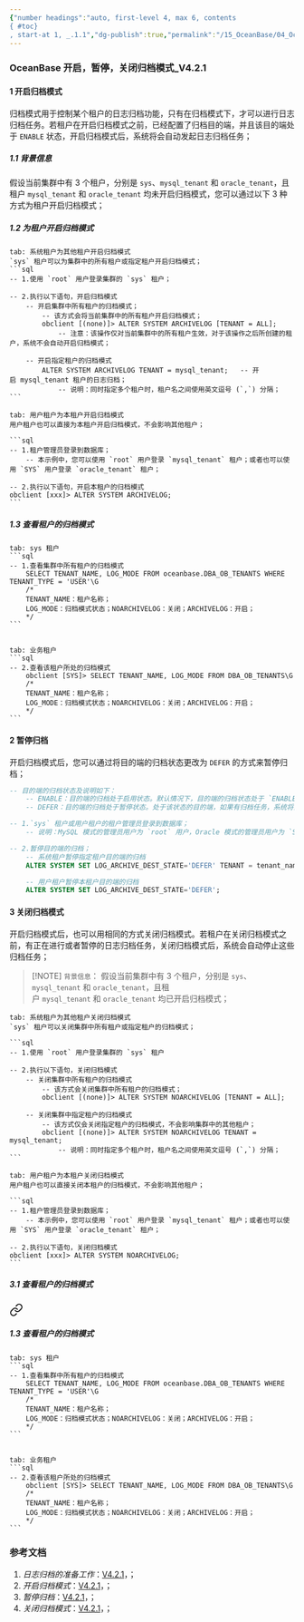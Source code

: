 ```yaml
---
{"number headings":"auto, first-level 4, max 6, contents
{ #toc}
, start-at 1, _.1.1","dg-publish":true,"permalink":"/15_OceanBase/04_OceanBase 安全，高可用，容灾/OceanBase 备份恢复_v4.x/OceanBase 开启，暂停，关闭归档模式_V4.2.1/","dgPassFrontmatter":true}
---
```



### OceanBase 开启，暂停，关闭归档模式_V4.2.1

#### 1 开启归档模式
归档模式用于控制某个租户的日志归档功能，只有在归档模式下，才可以进行日志归档任务。若租户在开启归档模式之前，已经配置了归档目的端，并且该目的端处于 `ENABLE` 状态，开启归档模式后，系统将会自动发起日志归档任务；
##### 1.1 背景信息
假设当前集群中有 3 个租户，分别是 `sys`、`mysql_tenant` 和 `oracle_tenant`，且租户 `mysql_tenant` 和 `oracle_tenant` 均未开启归档模式，您可以通过以下 3 种方式为租户开启归档模式；

##### 1.2 为租户开启归档模式

````tab
tab: 系统租户为其他租户开启归档模式
`sys` 租户可以为集群中的所有租户或指定租户开启归档模式；
```sql
-- 1.使用 `root` 用户登录集群的 `sys` 租户；

-- 2.执行以下语句，开启归档模式
	-- 开启集群中所有租户的归档模式；
		-- 该方式会将当前集群中的所有租户开启归档模式；
		obclient [(none)]> ALTER SYSTEM ARCHIVELOG [TENANT = ALL];
			-- 注意：该操作仅对当前集群中的所有租户生效，对于该操作之后所创建的租户，系统不会自动开启归档模式；

	-- 开启指定租户的归档模式
		ALTER SYSTEM ARCHIVELOG TENANT = mysql_tenant;   -- 开启 mysql_tenant 租户的日志归档；
			-- 说明：同时指定多个租户时，租户名之间使用英文逗号 (`,`) 分隔；
```

tab: 用户租户为本租户开启归档模式
用户租户也可以直接为本租户开启归档模式，不会影响其他租户；

```sql
-- 1.租户管理员登录到数据库；
	-- 本示例中，您可以使用 `root` 用户登录 `mysql_tenant` 租户；或者也可以使用 `SYS` 用户登录 `oracle_tenant` 租户；

-- 2.执行以下语句，开启本租户的归档模式
obclient [xxx]> ALTER SYSTEM ARCHIVELOG;
```
````


##### 1.3 查看租户的归档模式

````tab
tab: sys 租户
```sql
-- 1.查看集群中所有租户的归档模式
	SELECT TENANT_NAME, LOG_MODE FROM oceanbase.DBA_OB_TENANTS WHERE TENANT_TYPE = 'USER'\G
	/*
	TENANT_NAME：租户名称；
	LOG_MODE：归档模式状态；NOARCHIVELOG：关闭；ARCHIVELOG：开启；
	*/
```


tab: 业务租户
```sql
-- 2.查看该租户所处的归档模式
	obclient [SYS]> SELECT TENANT_NAME, LOG_MODE FROM DBA_OB_TENANTS\G
	/*
	TENANT_NAME：租户名称；
	LOG_MODE：归档模式状态；NOARCHIVELOG：关闭；ARCHIVELOG：开启；
	*/
```
````


#### 2 暂停归档
开启归档模式后，您可以通过将目的端的归档状态更改为 `DEFER` 的方式来暂停归档；
```sql
-- 目的端的归档状态及说明如下：
	-- ENABLE：目的端的归档处于启用状态。默认情况下，目的端的归档状态处于 `ENABLE` 状态；
	-- DEFER：目的端的归档处于暂停状态。处于该状态的目的端，如果有归档任务，系统将会暂停归档任务；

-- 1.`sys` 租户或用户租户的租户管理员登录到数据库；
	-- 说明：MySQL 模式的管理员用户为 `root` 用户，Oracle 模式的管理员用户为 `SYS` 用户；

-- 2.暂停目的端的归档；
	-- 系统租户暂停指定租户目的端的归档
	ALTER SYSTEM SET LOG_ARCHIVE_DEST_STATE='DEFER' TENANT = tenant_name;

	-- 用户租户暂停本租户目的端的归档
	ALTER SYSTEM SET LOG_ARCHIVE_DEST_STATE='DEFER';
```

#### 3 关闭归档模式
开启归档模式后，也可以用相同的方式关闭归档模式。若租户在关闭归档模式之前，有正在进行或者暂停的日志归档任务，关闭归档模式后，系统会自动停止这些归档任务；

> [!NOTE] `背景信息`：
> 假设当前集群中有 3 个租户，分别是 `sys`、`mysql_tenant` 和 `oracle_tenant`，且租户 `mysql_tenant` 和 `oracle_tenant` 均已开启归档模式；

````tab
tab: 系统租户为其他租户关闭归档模式
`sys` 租户可以关闭集群中所有租户或指定租户的归档模式；

```sql
-- 1.使用 `root` 用户登录集群的 `sys` 租户

-- 2.执行以下语句，关闭归档模式
	-- 关闭集群中所有租户的归档模式
		-- 该方式会关闭集群中所有租户的归档模式；
		obclient [(none)]> ALTER SYSTEM NOARCHIVELOG [TENANT = ALL];

	-- 关闭集群中指定租户的归档模式
		-- 该方式仅会关闭指定租户的归档模式，不会影响集群中的其他租户；
		obclient [(none)]> ALTER SYSTEM NOARCHIVELOG TENANT = mysql_tenant;
			-- 说明：同时指定多个租户时，租户名之间使用英文逗号 (`,`) 分隔；
```

tab: 用户租户为本租户关闭归档模式
用户租户也可以直接关闭本租户的归档模式，不会影响其他租户；

```sql
-- 1.租户管理员登录到数据库；
	-- 本示例中，您可以使用 `root` 用户登录 `mysql_tenant` 租户；或者也可以使用 `SYS` 用户登录 `oracle_tenant` 租户；

-- 2.执行以下语句，关闭归档模式
obclient [xxx]> ALTER SYSTEM NOARCHIVELOG;
```
````


##### 3.1 查看租户的归档模式

<div class="transclusion internal-embed is-loaded"><a class="markdown-embed-link" href="/15-ocean-base/04-ocean-base/ocean-base-v4-x/ocean-base-v4-2-1/#1-3" aria-label="Open link"><svg xmlns="http://www.w3.org/2000/svg" width="24" height="24" viewBox="0 0 24 24" fill="none" stroke="currentColor" stroke-width="2" stroke-linecap="round" stroke-linejoin="round" class="svg-icon lucide-link"><path d="M10 13a5 5 0 0 0 7.54.54l3-3a5 5 0 0 0-7.07-7.07l-1.72 1.71"></path><path d="M14 11a5 5 0 0 0-7.54-.54l-3 3a5 5 0 0 0 7.07 7.07l1.71-1.71"></path></svg></a><div class="markdown-embed">



##### 1.3 查看租户的归档模式

````tab
tab: sys 租户
```sql
-- 1.查看集群中所有租户的归档模式
	SELECT TENANT_NAME, LOG_MODE FROM oceanbase.DBA_OB_TENANTS WHERE TENANT_TYPE = 'USER'\G
	/*
	TENANT_NAME：租户名称；
	LOG_MODE：归档模式状态；NOARCHIVELOG：关闭；ARCHIVELOG：开启；
	*/
```


tab: 业务租户
```sql
-- 2.查看该租户所处的归档模式
	obclient [SYS]> SELECT TENANT_NAME, LOG_MODE FROM DBA_OB_TENANTS\G
	/*
	TENANT_NAME：租户名称；
	LOG_MODE：归档模式状态；NOARCHIVELOG：关闭；ARCHIVELOG：开启；
	*/
```
````



</div></div>



### 参考文档
1. *日志归档的准备工作*：[V4.2.1](https://www.oceanbase.com/docs/common-oceanbase-database-cn-1000000000218397)，；
2. *开启归档模式*：[V4.2.1](https://www.oceanbase.com/docs/common-oceanbase-database-cn-1000000000218401)，；
3. *暂停归档*：[V4.2.1](https://www.oceanbase.com/docs/common-oceanbase-database-cn-1000000000608973)，；
4. *关闭归档模式*：[V4.2.1](https://www.oceanbase.com/docs/common-oceanbase-database-cn-1000000000218404)，；


